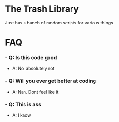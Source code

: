 # The Trash Library

Just has a banch of random scripts for various things. 

# FAQ
### - Q: Is this code good
- A: No, absolutely not

### - Q: Will you ever get better at coding
- A: Nah. Dont feel like it

### - Q: This is ass
- A: I know
